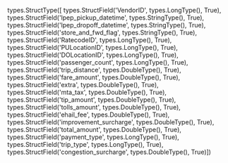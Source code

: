 types.StructType([
    types.StructField('VendorID', types.LongType(), True), 
    types.StructField('lpep_pickup_datetime', types.StringType(), True), 
    types.StructField('lpep_dropoff_datetime', types.StringType(), True), 
    types.StructField('store_and_fwd_flag', types.StringType(), True), 
    types.StructField('RatecodeID', types.LongType(), True), 
    types.StructField('PULocationID', types.LongType(), True), 
    types.StructField('DOLocationID', types.LongType(), True), 
    types.StructField('passenger_count', types.LongType(), True), 
    types.StructField('trip_distance', types.DoubleType(), True), 
    types.StructField('fare_amount', types.DoubleType(), True), 
    types.StructField('extra', types.DoubleType(), True), 
    types.StructField('mta_tax', types.DoubleType(), True), 
    types.StructField('tip_amount', types.DoubleType(), True), 
    types.StructField('tolls_amount', types.DoubleType(), True), 
    types.StructField('ehail_fee', types.DoubleType(), True), 
    types.StructField('improvement_surcharge', types.DoubleType(), True), 
    types.StructField('total_amount', types.DoubleType(), True), 
    types.StructField('payment_type', types.LongType(), True), 
    types.StructField('trip_type', types.LongType(), True), 
    types.StructField('congestion_surcharge', types.DoubleType(), True)])